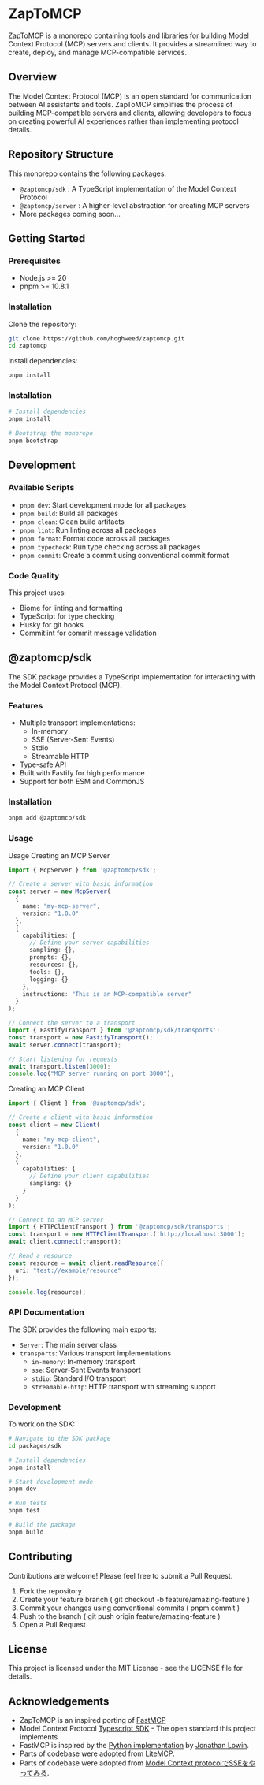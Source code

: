 # ZapToMCP

ZapToMCP is a monorepo containing tools and libraries for building Model Context Protocol (MCP) servers and clients. It provides a streamlined way to create, deploy, and manage MCP-compatible services.

## Overview

The Model Context Protocol (MCP) is an open standard for communication between AI assistants and tools. ZapToMCP simplifies the process of building MCP-compatible servers and clients, allowing developers to focus on creating powerful AI experiences rather than implementing protocol details.

## Repository Structure
This monorepo contains the following packages:

- `@zaptomcp/sdk` : A TypeScript implementation of the Model Context Protocol
- `@zaptomcp/server` : A higher-level abstraction for creating MCP servers
- More packages coming soon...


## Getting Started

### Prerequisites

- Node.js >= 20
- pnpm >= 10.8.1

### Installation
Clone the repository:

```bash
git clone https://github.com/hoghweed/zaptomcp.git
cd zaptomcp
 ```

Install dependencies:

```bash
pnpm install
 ```

### Installation

```bash
# Install dependencies
pnpm install

# Bootstrap the monorepo
pnpm bootstrap
```

## Development

### Available Scripts

- `pnpm dev`: Start development mode for all packages
- `pnpm build`: Build all packages
- `pnpm clean`: Clean build artifacts
- `pnpm lint`: Run linting across all packages
- `pnpm format`: Format code across all packages
- `pnpm typecheck`: Run type checking across all packages
- `pnpm commit`: Create a commit using conventional commit format

### Code Quality

This project uses:
- Biome for linting and formatting
- TypeScript for type checking
- Husky for git hooks
- Commitlint for commit message validation

## @zaptomcp/sdk

The SDK package provides a TypeScript implementation for interacting with the Model Context Protocol (MCP).

### Features

- Multiple transport implementations:
  - In-memory
  - SSE (Server-Sent Events)
  - Stdio
  - Streamable HTTP
- Type-safe API
- Built with Fastify for high performance
- Support for both ESM and CommonJS

### Installation

```bash
pnpm add @zaptomcp/sdk
```

### Usage

Usage Creating an MCP Server

```typescript
import { McpServer } from '@zaptomcp/sdk';

// Create a server with basic information
const server = new McpServer(
  {
    name: "my-mcp-server",
    version: "1.0.0"
  },
  {
    capabilities: {
      // Define your server capabilities
      sampling: {},
      prompts: {},
      resources: {},
      tools: {},
      logging: {}
    },
    instructions: "This is an MCP-compatible server"
  }
);

// Connect the server to a transport
import { FastifyTransport } from '@zaptomcp/sdk/transports';
const transport = new FastifyTransport();
await server.connect(transport);

// Start listening for requests
await transport.listen(3000);
console.log("MCP server running on port 3000");
 ```

Creating an MCP Client

```typescript
import { Client } from '@zaptomcp/sdk';

// Create a client with basic information
const client = new Client(
  {
    name: "my-mcp-client",
    version: "1.0.0"
  },
  {
    capabilities: {
      // Define your client capabilities
      sampling: {}
    }
  }
);

// Connect to an MCP server
import { HTTPClientTransport } from '@zaptomcp/sdk/transports';
const transport = new HTTPClientTransport('http://localhost:3000');
await client.connect(transport);

// Read a resource
const resource = await client.readResource({
  uri: "test://example/resource"
});

console.log(resource);
 ```

### API Documentation

The SDK provides the following main exports:

- `Server`: The main server class
- `transports`: Various transport implementations
  - `in-memory`: In-memory transport
  - `sse`: Server-Sent Events transport
  - `stdio`: Standard I/O transport
  - `streamable-http`: HTTP transport with streaming support

### Development

To work on the SDK:

```bash
# Navigate to the SDK package
cd packages/sdk

# Install dependencies
pnpm install

# Start development mode
pnpm dev

# Run tests
pnpm test

# Build the package
pnpm build
```

## Contributing
Contributions are welcome! Please feel free to submit a Pull Request.

1. Fork the repository
2. Create your feature branch ( git checkout -b feature/amazing-feature )
3. Commit your changes using conventional commits ( pnpm commit )
4. Push to the branch ( git push origin feature/amazing-feature )
5. Open a Pull Request
## License
This project is licensed under the MIT License - see the LICENSE file for details.

## Acknowledgements

- ZapToMCP is an inspired porting of [FastMCP](https://github.com/punkpeye/fastmcp)
- Model Context Protocol [Typescript SDK](https://github.com/modelcontextprotocol/typescript-sdk) - The open standard this project implements
- FastMCP is inspired by the [Python implementation](https://github.com/jlowin/fastmcp) by [Jonathan Lowin](https://github.com/jlowin).
- Parts of codebase were adopted from [LiteMCP](https://github.com/wong2/litemcp).
- Parts of codebase were adopted from [Model Context protocolでSSEをやってみる](https://dev.classmethod.jp/articles/mcp-sse/).